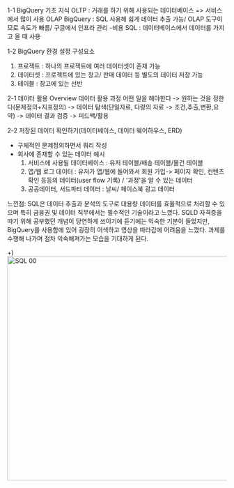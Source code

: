 1-1 BigQuery 기초 지식
OLTP : 거래를 하기 위해 사용되는 데이터베이스 => 서비스에서 많이 사용
OLAP
BigQuery : SQL 사용해 쉽게 데이터 추출 가능/ OLAP 도구이므로 속도가 빠름/ 구글에서 인프라 관리
 -비용 
SQL : 데이터베이스에서 데이터를 가지고 올 때 사용

1-2 BigQuery 환경 설정
구성요소 
1) 프로젝트 : 하나의 프로젝트에 여러 데이터셋이 존재 가능
2) 데이터셋 : 프로젝트에 있는 창고/ 판매 데이터 등 별도의 데이터 저장 가능
3) 테이블 : 창고에 있는 선반

2-1 데이터 활용 Overview
데이터 활용 과정
어떤 일을 해야한다 -> 원하는 것을 정한다(문제정의+지표정의)
-> 데이터 탐색(단일자료, 다량의 자료 -> 조건,추출,변환,요약) -> 데이터 결과 검증 -> 피드백/활용

2-2 저장된 데이터 확인하기(데이터베이스, 데이터 웨어하우스, ERD)
- 구체적인 문제정의하면서 쿼리 작성
- 회사에 존재할 수 있는 데이터 예시
  1) 서비스에 사용될 데이터베이스 : 유저 테이블/배송 테이블/물건 테이블
  2) 앱/웹 로그 데이터 : 유저가 앱/웹에 들어와서 회원 가입-> 페이지 확인, 컨텐츠 확인 등등의 데이터(user flow 기록)
                      / '과정'을 알 수 있는 데이터
  3) 공공데이터, 서드파티 데이터 : 날씨/ 페이스북 광고 데이터
 
  
   

느낀점: 
SQL은 데이터 추출과 분석의 도구로 대용량 데이터를 효율적으로 처리할 수 있으며 특히 금융권 및 데이터 직무에서는 필수적인 기술이라고 느꼈다.
SQLD 자격증을 따기 위해 공부했던 개념이 당연하게 쓰이기에 듣기에는 익숙한 기분이 들었지만, BigQuery를 사용함에 있어 굉장히 어색하고 영상을 따라감에 어려움을 느꼈다. 과제를 수행해 나가며 점차 익숙해져가는 모습을 기대하게 된다.



+)
  <img width="515" alt="SQL 00" src="https://github.com/user-attachments/assets/4e56f9d2-58dd-428e-bcb5-1266b592ae7e" />

